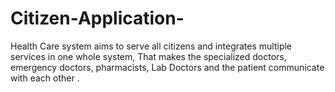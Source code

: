 # Citizen-Application-
Health Care system aims to serve all citizens and integrates multiple services in one whole system, That makes the specialized doctors, emergency doctors, pharmacists, Lab Doctors and the patient communicate with each other .
